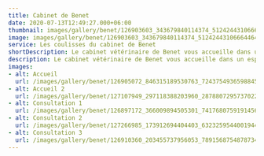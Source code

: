 ```yaml
---
title: Cabinet de Benet
date: 2020-07-13T12:49:27.000+06:00
thumbnail: images/gallery/benet/126903603_343679840114374_5124244310666446448_n.jpg
image: images/gallery/benet/126903603_343679840114374_5124244310666446448_n.jpg
service: Les coulisses du cabinet de Benet 
shortDescription: Le cabinet vétérinaire de Benet vous accueille dans un espace facile d'accès avec une quinzaine de places de parking.
description: Le cabinet vétérinaire de Benet vous accueille dans un espace facile d'accès avec une quinzaine de places de parking.
images: 
- alt: Accueil
  url: /images/gallery/benet/126905072_846315189530763_7243754936598845454_n.jpg
- alt: Accueil 2
  url: /images/gallery/benet/127107949_297118388203960_2878807295737022331_n.jpg
- alt: Consultation 1
  url: /images/gallery/benet/126897172_366009894505301_7417680759191456303_n.jpg
- alt: Consultation 2
  url: /images/gallery/benet/127266985_173912694404403_6323259544001944504_n.jpg
- alt: Consultation 3
  url: /images/gallery/benet/126910360_203455737956053_7891568754878734198_n.jpg
---
```


